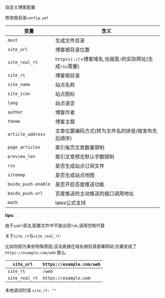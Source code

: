 自定义博客配置

修改根目录`config.yml`

|变量|含义|
|-|-|
|`dest`|生成文件目录|
|`site_url`|博客根目录位置|
|`site_real_rt`|`http(s)://`+博客域名,也就是`/`的实际网址(生成`rss`需要)|
|`site_rt`|博客根目录|
|`site_name`|站点名称|
|`site_icon`|站点图标|
|`lang`|站点语言|
|`author`|博客作者|
|`theme`|博客主题|
|`article_address`|文章位置编码方式(转为文件名的拼音/按发布先后顺序)|
|`page_articles`|索引每页文章数量限制|
|`preview_len`|索引文章预览默认字数限制|
|`rss`|是否生成站点订阅文件|
|`sitemap`|是否生成站点地图|
|`baidu_push.enable`|是否开启百度推送功能|
|`baidu_push.url`|百度推送的主动推送的接口调用地址|
|`math`|latex公式支持|

**tips:**

由于`yaml`语法,配置文件中不能出现`tab`,请用空格代替

关于`site_rt`与`site_real_rt`:

比如你因为某些特殊原因,没法直接在域名根目录部署网站,位置变成了 `https://example.com/web`
那么:

| `site_url`     | `https://example.com/web` |
| -------------- | ----------------------- |
| `site_rt`      | `/web`                  |
| `site_real_rt` | `https://example.com`     |

本地调试时请 `site_rt: ""`
